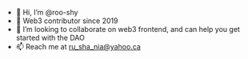- 👋 Hi, I’m @roo-shy
- 🌱 Web3 contributor since 2019
- 💞️ I’m looking to collaborate on web3 frontend, and can help you get started with the DAO
- 📫 Reach me at ru_sha_nia@yahoo.ca

<!---
roo-shy/roo-shy is a ✨ special ✨ repository because its `README.md` (this file) appears on your GitHub profile.
You can click the Preview link to take a look at your changes.
--->
